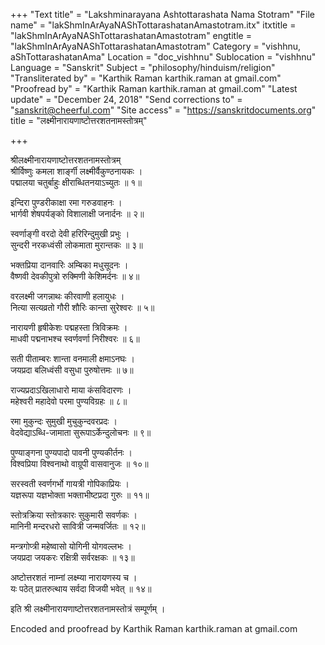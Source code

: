 +++
"Text title" = "Lakshminarayana Ashtottarashata Nama Stotram"
"File name" = "lakShmInArAyaNAShTottarashatanAmastotram.itx"
itxtitle = "lakShmInArAyaNAShTottarashatanAmastotram"
engtitle = "lakShmInArAyaNAShTottarashatanAmastotram"
Category = "vishhnu, aShTottarashatanAma"
Location = "doc_vishhnu"
Sublocation = "vishhnu"
Language = "Sanskrit"
Subject = "philosophy/hinduism/religion"
"Transliterated by" = "Karthik Raman karthik.raman at gmail.com"
"Proofread by" = "Karthik Raman karthik.raman at gmail.com"
"Latest update" = "December 24, 2018"
"Send corrections to" = "sanskrit@cheerful.com"
"Site access" = "https://sanskritdocuments.org"
title = "लक्ष्मीनारायणाष्टोत्तरशतनामस्तोत्रम्"

+++
  
 श्रीलक्ष्मीनारायणाष्टोत्तरशतनामस्तोत्रम्   
श्रीर्विष्णुः कमला शार्ङ्गी लक्ष्मीर्वैकुण्ठनायकः ।  
पद्मालया चतुर्बाहुः क्षीराब्धितनयाऽच्युतः ॥ १॥  
  
इन्दिरा पुण्डरीकाक्षा रमा गरुडवाहनः ।  
भार्गवी शेषपर्यङ्को विशालाक्षी जनार्दनः ॥ २॥  
  
स्वर्णाङ्गी वरदो देवी हरिरिन्दुमुखी प्रभुः ।  
सुन्दरी नरकध्वंसी लोकमाता मुरान्तकः ॥ ३॥  
  
भक्तप्रिया दानवारिः अम्बिका मधुसूदनः ।  
वैष्णवी देवकीपुत्रो रुक्मिणी केशिमर्दनः ॥ ४॥  
  
वरलक्ष्मी जगन्नाथः कीरवाणी हलायुधः ।  
नित्या सत्यव्रतो गौरी शौरिः कान्ता सुरेश्वरः ॥ ५॥  
  
नारायणी हृषीकेशः पद्महस्ता त्रिविक्रमः ।  
माधवी पद्मनाभश्च स्वर्णवर्णा निरीश्वरः ॥ ६॥  
  
सती पीताम्बरः शान्ता वनमाली क्षमाऽनघः ।  
जयप्रदा बलिध्वंसी वसुधा पुरुषोत्तमः ॥ ७॥  
  
राज्यप्रदाऽखिलाधारो माया कंसविदारणः ।  
महेश्वरी महादेवो परमा पुण्यविग्रहः ॥ ८॥  
  
रमा मुकुन्दः सुमुखी मुचुकुन्दवरप्रदः ।  
वेदवेद्याऽब्धि-जामाता सुरूपाऽर्केन्दुलोचनः ॥ ९॥  
  
पुण्याङ्गना पुण्यपादो पावनी पुण्यकीर्तनः ।  
विश्वप्रिया विश्वनाथो वाग्रूपी वासवानुजः ॥ १०॥  
  
सरस्वती स्वर्णगर्भो गायत्री गोपिकाप्रियः ।  
यज्ञरूपा यज्ञभोक्ता भक्ताभीष्टप्रदा गुरुः ॥ ११॥  
  
स्तोत्रक्रिया स्तोत्रकारः सुकुमारी सवर्णकः ।  
मानिनी मन्दरधरो सावित्री जन्मवर्जितः ॥ १२॥  
  
मन्त्रगोप्त्री महेष्वासो योगिनी योगवल्लभः ।  
जयप्रदा जयकरः रक्षित्री सर्वरक्षकः ॥ १३॥  
  
अष्टोत्तरशतं नाम्नां लक्ष्म्या नारायणस्य च ।  
यः पठेत् प्रातरुत्थाय सर्वदा विजयी भवेत् ॥ १४॥  
  
इति श्री लक्ष्मीनारायणाष्टोत्तरशतनामस्तोत्रं सम्पूर्णम् ।  
  
  
Encoded and proofread by Karthik Raman karthik.raman at gmail.com  
  
